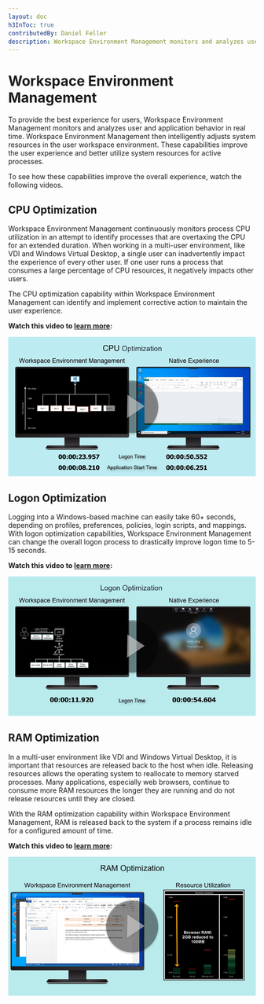```yaml
---
layout: doc
h3InToc: true
contributedBy: Daniel Feller
description: Workspace Environment Management monitors and analyzes user and application behavior in real time, then intelligently adjusts system resources to improve the user experience.
---
```

# Workspace Environment Management

To provide the best experience for users, Workspace Environment Management monitors and analyzes user and application behavior in real time. Workspace Environment Management then intelligently adjusts system resources in the user workspace environment. These capabilities improve the user experience and better utilize system resources for active processes.

To see how these capabilities improve the overall experience, watch the following videos.

## CPU Optimization

Workspace Environment Management continuously monitors process CPU utilization in an attempt to identify processes that are overtaxing the CPU for an extended duration. When working in a multi-user environment, like VDI and Windows Virtual Desktop, a single user can inadvertently impact the experience of every other user. If one user runs a process that consumes a large percentage of CPU resources, it negatively impacts other users.

The CPU optimization capability within Workspace Environment Management can identify and implement corrective action to maintain the user experience.

**Watch this video to [learn more](https://www.youtube.com/watch?v=aRyn7JEVkOs):**

[![Tech Insight-CPU Optimization](/en-us/tech-zone/learn/media/tech-insights_workspace-environment-mgmt_cpu-optimization.png)](https://www.youtube.com/watch?v=aRyn7JEVkOs)

## Logon Optimization

Logging into a Windows-based machine can easily take 60+ seconds, depending on profiles, preferences, policies, login scripts, and mappings. With logon optimization capabilities, Workspace Environment Management can change the overall logon process to drastically improve logon time to 5-15 seconds.

**Watch this video to [learn more](https://www.youtube.com/watch?v=j44JzA7d0bM):**

[![Tech Insight-Logon Optimization](/en-us/tech-zone/learn/media/tech-insights_workspace-environment-mgmt_logon-optimization.png)](https://www.youtube.com/watch?v=j44JzA7d0bM)

## RAM Optimization

In a multi-user environment like VDI and Windows Virtual Desktop, it is important that resources are released back to the host when idle. Releasing resources allows the operating system to reallocate to memory starved processes. Many applications, especially web browsers, continue to consume more RAM resources the longer they are running and do not release resources until they are closed.

With the RAM optimization capability within Workspace Environment Management, RAM is released back to the system if a process remains idle for a configured amount of time.

**Watch this video to [learn more](https://www.youtube.com/watch?v=Ey017aboRQc):**

[![Tech Insight-RAM Optimization](/en-us/tech-zone/learn/media/tech-insights_workspace-environment-mgmt_ram-optimization.png)](https://www.youtube.com/watch?v=Ey017aboRQc)
